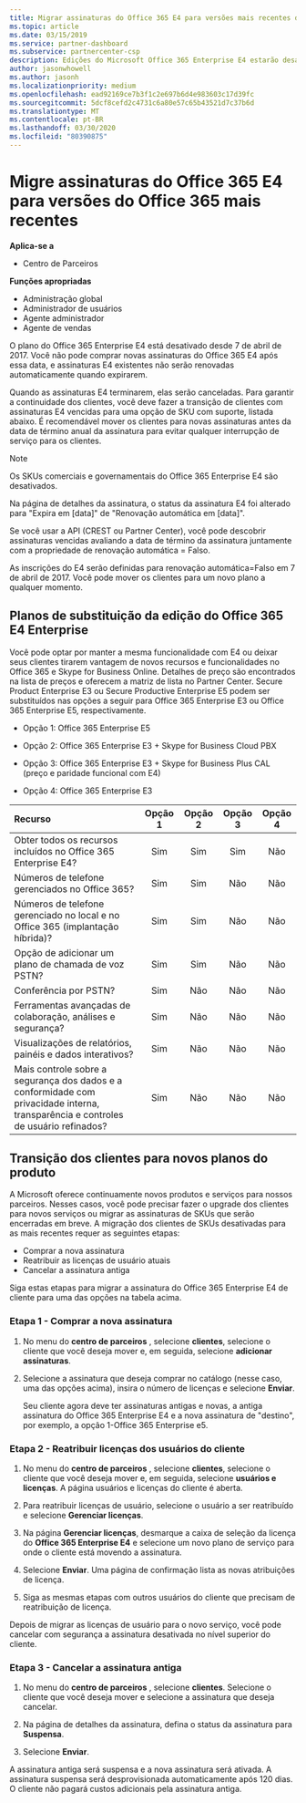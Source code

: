 ```yaml
---
title: Migrar assinaturas do Office 365 E4 para versões mais recentes do Office 365 | Partner Center
ms.topic: article
ms.date: 03/15/2019
ms.service: partner-dashboard
ms.subservice: partnercenter-csp
description: Edições do Microsoft Office 365 Enterprise E4 estarão desativadas a partir de 7 de abril de 2017. Saiba como migrar suas assinaturas de cliente para versões mais recentes do Office 365.
author: jasonwhowell
ms.author: jasonh
ms.localizationpriority: medium
ms.openlocfilehash: ead92169ce7b3f1c2e697b6d4e983603c17d39fc
ms.sourcegitcommit: 5dcf8cefd2c4731c6a80e57c65b43521d7c37b6d
ms.translationtype: MT
ms.contentlocale: pt-BR
ms.lasthandoff: 03/30/2020
ms.locfileid: "80390875"
---
```

# <a name="migrate-office-365-e4-subscriptions-to-newer-office-365-versions"></a>Migre assinaturas do Office 365 E4 para versões do Office 365 mais recentes

**Aplica-se a**

-  Centro de Parceiros

**Funções apropriadas**
-   Administração global
-   Administrador de usuários
-   Agente administrador
-   Agente de vendas

O plano do Office 365 Enterprise E4 está desativado desde 7 de abril de 2017. Você não pode comprar novas assinaturas do Office 365 E4 após essa data, e assinaturas E4 existentes não serão renovadas automaticamente quando expirarem.

Quando as assinaturas E4 terminarem, elas serão canceladas. Para garantir a continuidade dos clientes, você deve fazer a transição de clientes com assinaturas E4 vencidas para uma opção de SKU com suporte, listada abaixo. É recomendável mover os clientes para novas assinaturas antes da data de término anual da assinatura para evitar qualquer interrupção de serviço para os clientes. 

> [!NOTE]  
>  Os SKUs comerciais e governamentais do Office 365 Enterprise E4 são desativados.
 
Na página de detalhes da assinatura, o status da assinatura E4 foi alterado para "Expira em [data]" de "Renovação automática em [data]". 

Se você usar a API (CREST ou Partner Center), você pode descobrir assinaturas vencidas avaliando a data de término da assinatura juntamente com a propriedade de renovação automática = Falso. 

As inscrições do E4 serão definidas para renovação automática=Falso em 7 de abril de 2017. Você pode mover os clientes para um novo plano a qualquer momento. 

## <a name="office-365-enterprise-e4-edition-replacement-plans"></a>Planos de substituição da edição do Office 365 E4 Enterprise

Você pode optar por manter a mesma funcionalidade com E4 ou deixar seus clientes tirarem vantagem de novos recursos e funcionalidades no Office 365 e Skype for Business Online. Detalhes de preço são encontrados na lista de preços e oferecem a matriz de lista no Partner Center. Secure Product Enterprise E3 ou Secure Productive Enterprise E5 podem ser substituídos nas opções a seguir para Office 365 Enterprise E3 ou Office 365 Enterprise E5, respectivamente.

- Opção 1: Office 365 Enterprise E5

- Opção 2: Office 365 Enterprise E3 + Skype for Business Cloud PBX

- Opção 3: Office 365 Enterprise E3 + Skype for Business Plus CAL (preço e paridade funcional com E4)

- Opção 4: Office 365 Enterprise E3


| Recurso | Opção 1 | Opção 2 | Opção 3 | Opção 4 |
| :---    | :------: |   :---:  |   :---:  |   :---:  |
| Obter todos os recursos incluídos no Office 365 Enterprise E4? | Sim | Sim | Sim | Não |
| Números de telefone gerenciados no Office 365? | Sim | Sim | Não | Não |
| Números de telefone gerenciado no local e no Office 365 (implantação híbrida)? | Sim | Sim | Não | Não |
| Opção de adicionar um plano de chamada de voz PSTN? | Sim | Sim | Não | Não |
| Conferência por PSTN? | Sim | Não | Não | Não |
| Ferramentas avançadas de colaboração, análises e segurança? | Sim | Não | Não | Não |
| Visualizações de relatórios, painéis e dados interativos? | Sim | Não | Não | Não | 
| Mais controle sobre a segurança dos dados e a conformidade com privacidade interna, transparência e controles de usuário refinados? | Sim | Não | Não | Não | 

## <a name="transition-customers-to-new-product-plans"></a>Transição dos clientes para novos planos do produto

A Microsoft oferece continuamente novos produtos e serviços para nossos parceiros. Nesses casos, você pode precisar fazer o upgrade dos clientes para novos serviços ou migrar as assinaturas de SKUs que serão encerradas em breve. A migração dos clientes de SKUs desativadas para as mais recentes requer as seguintes etapas:

-   Comprar a nova assinatura
-   Reatribuir as licenças de usuário atuais
-   Cancelar a assinatura antiga

Siga estas etapas para migrar a assinatura do Office 365 Enterprise E4 de cliente para uma das opções na tabela acima.

### <a name="step-1---purchase-the-new-subscription"></a>Etapa 1 - Comprar a nova assinatura

1. No menu do **centro de parceiros** , selecione **clientes**, selecione o cliente que você deseja mover e, em seguida, selecione **adicionar assinaturas**.

2. Selecione a assinatura que deseja comprar no catálogo (nesse caso, uma das opções acima), insira o número de licenças e selecione **Enviar**.

   Seu cliente agora deve ter assinaturas antigas e novas, a antiga assinatura do Office 365 Enterprise E4 e a nova assinatura de "destino", por exemplo, a opção 1-Office 365 Enterprise e5.

### <a name="step-2---reassign-the-customers-users-licenses"></a>Etapa 2 - Reatribuir licenças dos usuários do cliente

1. No menu do **centro de parceiros** , selecione **clientes**, selecione o cliente que você deseja mover e, em seguida, selecione **usuários e licenças**. A página usuários e licenças do cliente é aberta.

2. Para reatribuir licenças de usuário, selecione o usuário a ser reatribuído e selecione **Gerenciar licenças**.

3. Na página **Gerenciar licenças**, desmarque a caixa de seleção da licença do **Office 365 Enterprise E4** e selecione um novo plano de serviço para onde o cliente está movendo a assinatura.

4. Selecione **Enviar**. Uma página de confirmação lista as novas atribuições de licença.

5. Siga as mesmas etapas com outros usuários do cliente que precisam de reatribuição de licença.

Depois de migrar as licenças de usuário para o novo serviço, você pode cancelar com segurança a assinatura desativada no nível superior do cliente.

### <a name="step-3---cancel-the-old-subscription"></a>Etapa 3 - Cancelar a assinatura antiga

1. No menu do **centro de parceiros** , selecione **clientes**. Selecione o cliente que você deseja mover e selecione a assinatura que deseja cancelar.

2. Na página de detalhes da assinatura, defina o status da assinatura para **Suspensa**.

3. Selecione **Enviar**.

A assinatura antiga será suspensa e a nova assinatura será ativada. A assinatura suspensa será desprovisionada automaticamente após 120 dias. O cliente não pagará custos adicionais pela assinatura antiga.



 




